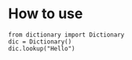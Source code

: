 # How to use

```python3
from dictionary import Dictionary
dic = Dictionary()
dic.lookup("Hello")
```
